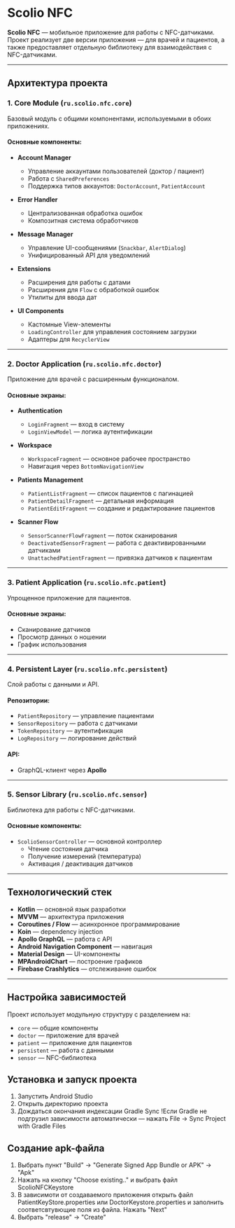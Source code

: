 # Scolio NFC

**Scolio NFC** — мобильное приложение для работы с NFC-датчиками.  
Проект реализует две версии приложения — для врачей и пациентов, а также предоставляет отдельную библиотеку для взаимодействия с NFC-датчиками.

---

## Архитектура проекта

### 1. Core Module (`ru.scolio.nfc.core`)
Базовый модуль с общими компонентами, используемыми в обоих приложениях.

#### Основные компоненты:
- **Account Manager**
  - Управление аккаунтами пользователей (доктор / пациент)
  - Работа с `SharedPreferences`
  - Поддержка типов аккаунтов: `DoctorAccount`, `PatientAccount`

- **Error Handler**
  - Централизованная обработка ошибок
  - Композитная система обработчиков

- **Message Manager**
  - Управление UI-сообщениями (`Snackbar`, `AlertDialog`)
  - Унифицированный API для уведомлений

- **Extensions**
  - Расширения для работы с датами
  - Расширения для `Flow` с обработкой ошибок
  - Утилиты для ввода дат

- **UI Components**
  - Кастомные View-элементы
  - `LoadingController` для управления состоянием загрузки
  - Адаптеры для `RecyclerView`

---

### 2. Doctor Application (`ru.scolio.nfc.doctor`)
Приложение для врачей с расширенным функционалом.

#### Основные экраны:
- **Authentication**
  - `LoginFragment` — вход в систему  
  - `LoginViewModel` — логика аутентификации

- **Workspace**
  - `WorkspaceFragment` — основное рабочее пространство  
  - Навигация через `BottomNavigationView`

- **Patients Management**
  - `PatientListFragment` — список пациентов с пагинацией  
  - `PatientDetailFragment` — детальная информация  
  - `PatientEditFragment` — создание и редактирование пациентов

- **Scanner Flow**
  - `SensorScannerFlowFragment` — поток сканирования  
  - `DeactivatedSensorFragment` — работа с деактивированными датчиками  
  - `UnattachedPatientFragment` — привязка датчиков к пациентам

---

### 3. Patient Application (`ru.scolio.nfc.patient`)
Упрощенное приложение для пациентов.

#### Основные экраны:
- Сканирование датчиков  
- Просмотр данных о ношении  
- График использования  

---

### 4. Persistent Layer (`ru.scolio.nfc.persistent`)
Слой работы с данными и API.

#### Репозитории:
- `PatientRepository` — управление пациентами  
- `SensorRepository` — работа с датчиками  
- `TokenRepository` — аутентификация  
- `LogRepository` — логирование действий  

#### API:
- GraphQL-клиент через **Apollo**

---

### 5. Sensor Library (`ru.scolio.nfc.sensor`)
Библиотека для работы с NFC-датчиками.

#### Основные компоненты:
- `ScolioSensorController` — основной контроллер
  - Чтение состояния датчика  
  - Получение измерений (температура)  
  - Активация / деактивация датчиков  

---

## Технологический стек

- **Kotlin** — основной язык разработки  
- **MVVM** — архитектура приложения  
- **Coroutines / Flow** — асинхронное программирование  
- **Koin** — dependency injection  
- **Apollo GraphQL** — работа с API  
- **Android Navigation Component** — навигация  
- **Material Design** — UI-компоненты  
- **MPAndroidChart** — построение графиков  
- **Firebase Crashlytics** — отслеживание ошибок  

---

## Настройка зависимостей

Проект использует модульную структуру с разделением на:
- `core` — общие компоненты  
- `doctor` — приложение для врачей  
- `patient` — приложение для пациентов  
- `persistent` — работа с данными  
- `sensor` — NFC-библиотека  

## Установка и запуск проекта
1. Запустить Android Studio
2. Открыть директорию проекта
3. Дождаться окончания индексации Gradle Sync
!Если Gradle не подгрузил зависимости автоматически — нажать File → Sync Project with Gradle Files

##  Создание apk-файла
1. Выбрать пункт "Build" -> "Generate Signed App Bundle or APK" -> "Apk"
2. Нажать на кнопку "Choose existing.." и выбрать файл ScolioNFCKeystore
3. В зависимоти от создаваемого приложения открыть файл PatientKeyStore.properties или DoctorKeystore.properties и заполнить соответсвтувющие поля из файла. Нажать "Next"
4. Выбрать "release" -> "Create" 
